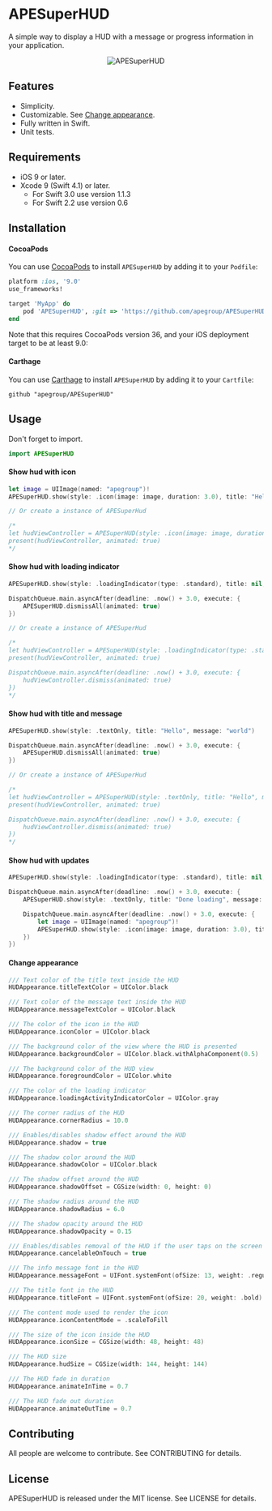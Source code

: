 # APESuperHUD
A simple way to display a HUD with a message or progress information in your application.

<p align="center">
  <img src="https://cloud.githubusercontent.com/assets/6545513/19601280/eafb4b50-97a8-11e6-811b-23a6e9d92234.gif" alt="APESuperHUD">
</p>

## Features
- Simplicity.
- Customizable. See [Change appearance](#change-appearance).
- Fully written in Swift.
- Unit tests.

## Requirements
- iOS 9 or later.
- Xcode 9 (Swift 4.1) or later.
  - For Swift 3.0 use version 1.1.3
  - For Swift 2.2 use version 0.6

## Installation
#### CocoaPods
You can use [CocoaPods](http://cocoapods.org/) to install `APESuperHUD` by adding it to your `Podfile`:
```ruby
platform :ios, '9.0'
use_frameworks!

target 'MyApp' do
    pod 'APESuperHUD', :git => 'https://github.com/apegroup/APESuperHUD.git'
end
```
Note that this requires CocoaPods version 36, and your iOS deployment target to be at least 9.0:

#### Carthage
You can use [Carthage](https://github.com/Carthage/Carthage) to install `APESuperHUD` by adding it to your `Cartfile`:
```
github "apegroup/APESuperHUD"
```

## Usage
Don't forget to import.
```swift
import APESuperHUD
```
#### Show hud with icon
```swift
let image = UIImage(named: "apegroup")!
APESuperHUD.show(style: .icon(image: image, duration: 3.0), title: "Hello", message: "world")

// Or create a instance of APESuperHud

/*
let hudViewController = APESuperHUD(style: .icon(image: image, duration: 3), title: "Hello", message: "world")
present(hudViewController, animated: true)
*/
```
#### Show hud with loading indicator
```swift
APESuperHUD.show(style: .loadingIndicator(type: .standard), title: nil, message: "Loading...")

DispatchQueue.main.asyncAfter(deadline: .now() + 3.0, execute: {
    APESuperHUD.dismissAll(animated: true)
})

// Or create a instance of APESuperHud

/*
let hudViewController = APESuperHUD(style: .loadingIndicator(type: .standard), title: nil, message: "Loading...")
present(hudViewController, animated: true)

DispatchQueue.main.asyncAfter(deadline: .now() + 3.0, execute: {
    hudViewController.dismiss(animated: true)
})
*/
```
#### Show hud with title and message
```swift
APESuperHUD.show(style: .textOnly, title: "Hello", message: "world")

DispatchQueue.main.asyncAfter(deadline: .now() + 3.0, execute: {
    APESuperHUD.dismissAll(animated: true)
})

// Or create a instance of APESuperHud

/*
let hudViewController = APESuperHUD(style: .textOnly, title: "Hello", message: "world")
present(hudViewController, animated: true)

DispatchQueue.main.asyncAfter(deadline: .now() + 3.0, execute: {
    hudViewController.dismiss(animated: true)
})
*/
```
#### Show hud with updates
```swift
APESuperHUD.show(style: .loadingIndicator(type: .standard), title: nil, message: "Loading...")

DispatchQueue.main.asyncAfter(deadline: .now() + 3.0, execute: {
    APESuperHUD.show(style: .textOnly, title: "Done loading", message: nil)

    DispatchQueue.main.asyncAfter(deadline: .now() + 3.0, execute: {
        let image = UIImage(named: "apegroup")!
        APESuperHUD.show(style: .icon(image: image, duration: 3.0), title: nil, message: nil)
    })
})
```
#### Change appearance
```swift
/// Text color of the title text inside the HUD
HUDAppearance.titleTextColor = UIColor.black

/// Text color of the message text inside the HUD
HUDAppearance.messageTextColor = UIColor.black

/// The color of the icon in the HUD
HUDAppearance.iconColor = UIColor.black

/// The background color of the view where the HUD is presented
HUDAppearance.backgroundColor = UIColor.black.withAlphaComponent(0.5)

/// The background color of the HUD view
HUDAppearance.foregroundColor = UIColor.white

/// The color of the loading indicator
HUDAppearance.loadingActivityIndicatorColor = UIColor.gray

/// The corner radius of the HUD
HUDAppearance.cornerRadius = 10.0

/// Enables/disables shadow effect around the HUD
HUDAppearance.shadow = true

/// The shadow color around the HUD
HUDAppearance.shadowColor = UIColor.black

/// The shadow offset around the HUD
HUDAppearance.shadowOffset = CGSize(width: 0, height: 0)

/// The shadow radius around the HUD
HUDAppearance.shadowRadius = 6.0

/// The shadow opacity around the HUD
HUDAppearance.shadowOpacity = 0.15

/// Enables/disables removal of the HUD if the user taps on the screen
HUDAppearance.cancelableOnTouch = true

/// The info message font in the HUD
HUDAppearance.messageFont = UIFont.systemFont(ofSize: 13, weight: .regular)

/// The title font in the HUD
HUDAppearance.titleFont = UIFont.systemFont(ofSize: 20, weight: .bold)

/// The content mode used to render the icon
HUDAppearance.iconContentMode = .scaleToFill

/// The size of the icon inside the HUD
HUDAppearance.iconSize = CGSize(width: 48, height: 48)

/// The HUD size
HUDAppearance.hudSize = CGSize(width: 144, height: 144)

/// The HUD fade in duration
HUDAppearance.animateInTime = 0.7

/// The HUD fade out duration
HUDAppearance.animateOutTime = 0.7
```

## Contributing
All people are welcome to contribute. See CONTRIBUTING for details.

## License
APESuperHUD is released under the MIT license. See LICENSE for details.
